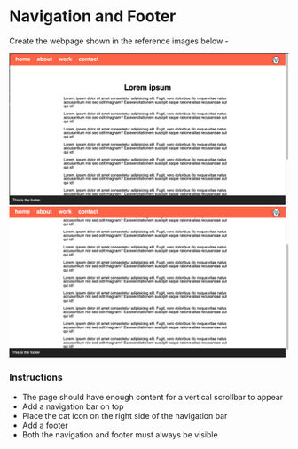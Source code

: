 # Navigation and Footer

Create the webpage shown in the reference images below -

![](reference-1.png)
![](reference-2.png)

### Instructions 

- The page should have enough content for a vertical scrollbar to appear
- Add a navigation bar on top
- Place the cat icon on the right side of the navigation bar
- Add a footer
- Both the navigation and footer must always be visible
